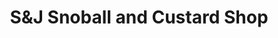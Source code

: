 ---
title: "S&J Snoball and Custard Shop"
url: /arnold/sandj-snoball-and-custard-shop/
shop: ice cream
---